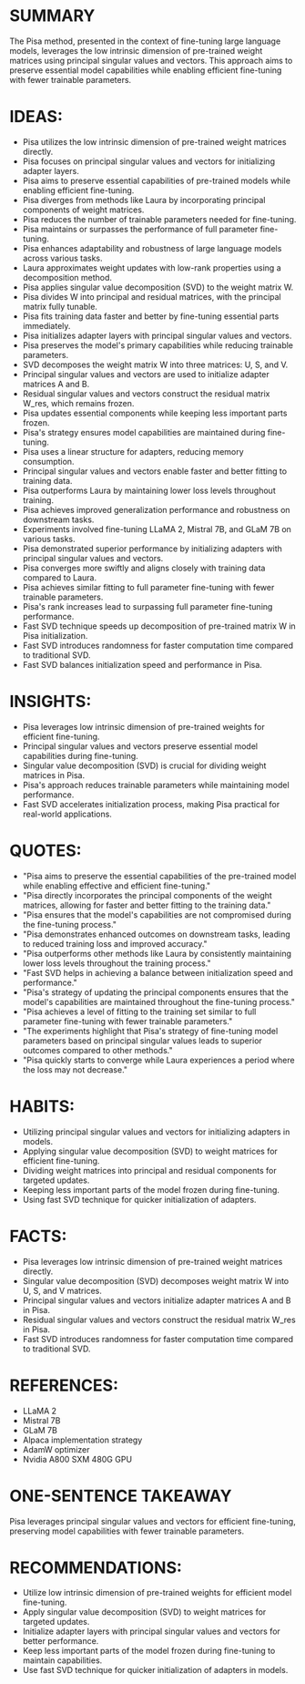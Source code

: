 # SUMMARY
The Pisa method, presented in the context of fine-tuning large language models, leverages the low intrinsic dimension of pre-trained weight matrices using principal singular values and vectors. This approach aims to preserve essential model capabilities while enabling efficient fine-tuning with fewer trainable parameters.

# IDEAS:
- Pisa utilizes the low intrinsic dimension of pre-trained weight matrices directly.
- Pisa focuses on principal singular values and vectors for initializing adapter layers.
- Pisa aims to preserve essential capabilities of pre-trained models while enabling efficient fine-tuning.
- Pisa diverges from methods like Laura by incorporating principal components of weight matrices.
- Pisa reduces the number of trainable parameters needed for fine-tuning.
- Pisa maintains or surpasses the performance of full parameter fine-tuning.
- Pisa enhances adaptability and robustness of large language models across various tasks.
- Laura approximates weight updates with low-rank properties using a decomposition method.
- Pisa applies singular value decomposition (SVD) to the weight matrix W.
- Pisa divides W into principal and residual matrices, with the principal matrix fully tunable.
- Pisa fits training data faster and better by fine-tuning essential parts immediately.
- Pisa initializes adapter layers with principal singular values and vectors.
- Pisa preserves the model's primary capabilities while reducing trainable parameters.
- SVD decomposes the weight matrix W into three matrices: U, S, and V.
- Principal singular values and vectors are used to initialize adapter matrices A and B.
- Residual singular values and vectors construct the residual matrix W_res, which remains frozen.
- Pisa updates essential components while keeping less important parts frozen.
- Pisa's strategy ensures model capabilities are maintained during fine-tuning.
- Pisa uses a linear structure for adapters, reducing memory consumption.
- Principal singular values and vectors enable faster and better fitting to training data.
- Pisa outperforms Laura by maintaining lower loss levels throughout training.
- Pisa achieves improved generalization performance and robustness on downstream tasks.
- Experiments involved fine-tuning LLaMA 2, Mistral 7B, and GLaM 7B on various tasks.
- Pisa demonstrated superior performance by initializing adapters with principal singular values and vectors.
- Pisa converges more swiftly and aligns closely with training data compared to Laura.
- Pisa achieves similar fitting to full parameter fine-tuning with fewer trainable parameters.
- Pisa's rank increases lead to surpassing full parameter fine-tuning performance.
- Fast SVD technique speeds up decomposition of pre-trained matrix W in Pisa initialization.
- Fast SVD introduces randomness for faster computation time compared to traditional SVD.
- Fast SVD balances initialization speed and performance in Pisa.

# INSIGHTS:
- Pisa leverages low intrinsic dimension of pre-trained weights for efficient fine-tuning.
- Principal singular values and vectors preserve essential model capabilities during fine-tuning.
- Singular value decomposition (SVD) is crucial for dividing weight matrices in Pisa.
- Pisa's approach reduces trainable parameters while maintaining model performance.
- Fast SVD accelerates initialization process, making Pisa practical for real-world applications.

# QUOTES:
- "Pisa aims to preserve the essential capabilities of the pre-trained model while enabling effective and efficient fine-tuning."
- "Pisa directly incorporates the principal components of the weight matrices, allowing for faster and better fitting to the training data."
- "Pisa ensures that the model's capabilities are not compromised during the fine-tuning process."
- "Pisa demonstrates enhanced outcomes on downstream tasks, leading to reduced training loss and improved accuracy."
- "Pisa outperforms other methods like Laura by consistently maintaining lower loss levels throughout the training process."
- "Fast SVD helps in achieving a balance between initialization speed and performance."
- "Pisa's strategy of updating the principal components ensures that the model's capabilities are maintained throughout the fine-tuning process."
- "Pisa achieves a level of fitting to the training set similar to full parameter fine-tuning with fewer trainable parameters."
- "The experiments highlight that Pisa's strategy of fine-tuning model parameters based on principal singular values leads to superior outcomes compared to other methods."
- "Pisa quickly starts to converge while Laura experiences a period where the loss may not decrease."

# HABITS:
- Utilizing principal singular values and vectors for initializing adapters in models.
- Applying singular value decomposition (SVD) to weight matrices for efficient fine-tuning.
- Dividing weight matrices into principal and residual components for targeted updates.
- Keeping less important parts of the model frozen during fine-tuning.
- Using fast SVD technique for quicker initialization of adapters.

# FACTS:
- Pisa leverages low intrinsic dimension of pre-trained weight matrices directly.
- Singular value decomposition (SVD) decomposes weight matrix W into U, S, and V matrices.
- Principal singular values and vectors initialize adapter matrices A and B in Pisa.
- Residual singular values and vectors construct the residual matrix W_res in Pisa.
- Fast SVD introduces randomness for faster computation time compared to traditional SVD.

# REFERENCES:
- LLaMA 2
- Mistral 7B
- GLaM 7B
- Alpaca implementation strategy
- AdamW optimizer
- Nvidia A800 SXM 480G GPU

# ONE-SENTENCE TAKEAWAY
Pisa leverages principal singular values and vectors for efficient fine-tuning, preserving model capabilities with fewer trainable parameters.

# RECOMMENDATIONS:
- Utilize low intrinsic dimension of pre-trained weights for efficient model fine-tuning.
- Apply singular value decomposition (SVD) to weight matrices for targeted updates.
- Initialize adapter layers with principal singular values and vectors for better performance.
- Keep less important parts of the model frozen during fine-tuning to maintain capabilities.
- Use fast SVD technique for quicker initialization of adapters in models.